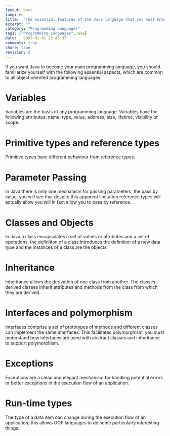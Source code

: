```yaml
---
layout: post
lang: en
title:  "The essential features of the Java language that you must know"
excerpt: ""
category: "Programming Languages"
tags: ["Programming Languages",Java]
date:   2003-01-01 22:45:33
comments: true
share: true
revision: 0
---
```


If you want Java to become your main programming language, you should familiarize yourself with the following essential aspects, which are common to all object oriented programming languages:

# Variables
Variables are the basis of any programming language. Variables have the following
attributes: name, type, value, address, size, lifetime, visibility or scope.

# Primitive types and reference types
Primitive types have different behaviour from reference types.

# Parameter Passing
In Java there is only one mechanism for passing parameters, the pass by
value, you will see that despite this apparent limitation reference types will actually allow you will in fact allow you to pass by reference.

# Classes and Objects
In Java a class encapsulates a set of values or attributes and a set of
operations, the definition of a class introduces the definition of a new data type and the instances of a class are the objects.

# Inheritance
Inheritance allows the derivation of one class from another. The classes
derived classes inherit attributes and methods from the class from which they are derived.

# Interfaces and polymorphism
Interfaces comprise a set of prototypes of methods and different
classes can implement the same interfaces. This facilitates polymorphism, you must
understand how interfaces are used with abstract classes and inheritance to support
polymorphism.

# Exceptions
Exceptions are a clean and elegant mechanism for handling potential errors or better
exceptions in the execution flow of an application.

# Run-time types
The type of a data item can change during the execution flow of an application; this allows OOP languages to do some particularly interesting things.
